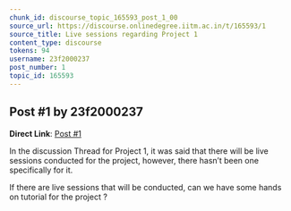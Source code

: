 ```yaml
---
chunk_id: discourse_topic_165593_post_1_00
source_url: https://discourse.onlinedegree.iitm.ac.in/t/165593/1
source_title: Live sessions regarding Project 1
content_type: discourse
tokens: 94
username: 23f2000237
post_number: 1
topic_id: 165593
---
```


## Post #1 by 23f2000237

**Direct Link**: [Post #1](https://discourse.onlinedegree.iitm.ac.in/t/165593/1)

In the discussion Thread for Project 1, it was said that there will be live sessions conducted for the project, however, there hasn’t been one specifically for it.

If there are live sessions that will be conducted, can we have some hands on tutorial for the project ?
